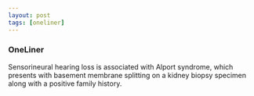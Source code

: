```yaml
---
layout: post
tags: [oneliner]
---
```



### OneLiner

Sensorineural hearing loss is associated with Alport syndrome, which presents with basement membrane splitting on a kidney biopsy specimen along with a positive family history.
